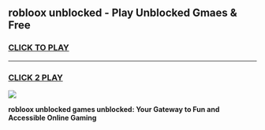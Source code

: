 
## robloox unblocked - Play Unblocked Gmaes & Free
<h3>
<a href="https://news.freeplayer.one?title=robloox_unblocked&ref=23F">CLICK TO PLAY</a></h3>
<hr>

<h3>
<a href="https://news.freeplayer.one?title=robloox_unblocked&ref=23F">CLICK 2 PLAY</a>
  
</h3>

<a href="https://news.freeplayer.one?title=robloox_unblocked&ref=23F/"><img src="https://clearcache.store/games.png"></a>


**robloox unblocked games unblocked: Your Gateway to Fun and Accessible Online Gaming**
